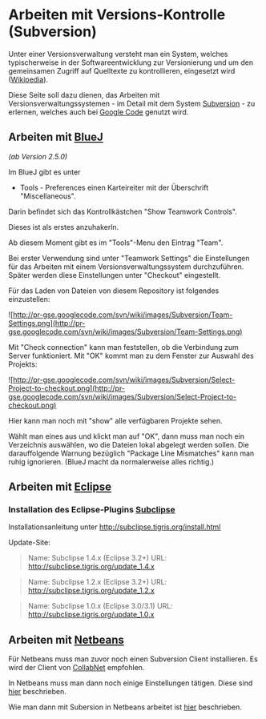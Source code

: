 # Arbeiten mit Versions-Kontrolle (Subversion) #

Unter einer Versionsverwaltung versteht man ein System, welches typischerweise in der Softwareentwicklung zur Versionierung und um den gemeinsamen Zugriff auf Quelltexte zu kontrollieren, eingesetzt wird ([Wikipedia](http://de.wikipedia.org/wiki/Versionsverwaltung)).

Diese Seite soll dazu dienen, das Arbeiten mit Versionsverwaltungssystemen - im Detail mit dem System [Subversion](http://subversion.tigris.org) - zu erlernen, welches auch bei [Google Code](http://code.google.com) genutzt wird.


## Arbeiten mit [BlueJ](http://www.bluej.org) ##

_(ab Version 2.5.0)_

Im BlueJ gibt es unter
  * Tools - Preferences
einen Karteireiter mit der Überschrift "Miscellaneous".

Darin befindet sich das Kontrollkästchen "Show Teamwork Controls".

Dieses ist als erstes anzuhakerln.

Ab diesem Moment gibt es im "Tools"-Menu den Eintrag "Team".

Bei erster Verwendung sind unter "Teamwork Settings" die Einstellungen für das Arbeiten mit einem Versionsverwaltungssystem durchzuführen.
Später werden diese Einstellungen unter "Checkout" eingestellt.

Für das Laden von Dateien von diesem Repository ist folgendes einzustellen:

![http://pr-gse.googlecode.com/svn/wiki/images/Subversion/Team-Settings.png](http://pr-gse.googlecode.com/svn/wiki/images/Subversion/Team-Settings.png)

Mit "Check connection" kann man feststellen, ob die Verbindung zum Server funktioniert.
Mit "OK" kommt man zu dem Fenster zur Auswahl des Projekts:

![http://pr-gse.googlecode.com/svn/wiki/images/Subversion/Select-Project-to-checkout.png](http://pr-gse.googlecode.com/svn/wiki/images/Subversion/Select-Project-to-checkout.png)

Hier kann man noch mit "show" alle verfügbaren Projekte sehen.

Wählt man eines aus und klickt man auf "OK", dann muss man noch ein Verzeichnis auswählen,
wo die Dateien lokal abgelegt werden sollen.
Die darauffolgende Warnung bezüglich "Package Line Mismatches" kann man ruhig ignorieren.
(BlueJ macht da normalerweise alles richtig.)






## Arbeiten mit [Eclipse](http://www.eclipse.org) ##

### Installation des Eclipse-Plugins [Subclipse](http://subclipse.tigris.org/) ###

Installationsanleitung unter http://subclipse.tigris.org/install.html

Update-Site:

> Name: Subclipse 1.4.x (Eclipse 3.2+)
> URL:  http://subclipse.tigris.org/update_1.4.x

> Name: Subclipse 1.2.x (Eclipse 3.2+)
> URL:  http://subclipse.tigris.org/update_1.2.x

> Name: Subclipse 1.0.x (Eclipse 3.0/3.1)
> URL:  http://subclipse.tigris.org/update_1.0.x

## Arbeiten mit [Netbeans](http://www.netbeans.org) ##

Für Netbeans muss man zuvor noch einen Subversion Client installieren. Es wird der Client von [CollabNet](http://www.open.collab.net/downloads/netbeans/) empfohlen.

In Netbeans muss man dann noch einige Einstellungen tätigen. Diese sind [hier](http://www.netbeans.org/kb/docs/ide/subversion.html#specifying) beschrieben.

Wie man dann mit Subersion in Netbeans arbeitet ist [hier](http://www.netbeans.org/kb/docs/ide/subversion.html#synchronizing) beschrieben.